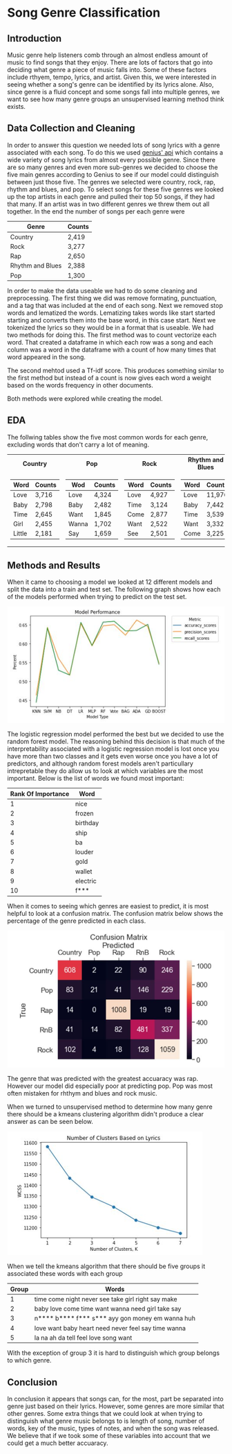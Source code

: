 # Song Genre Classification

## Introduction

Music genre help listeners comb through an almost endless amount of music to find songs that they enjoy. There are lots of factors that go into deciding what genre a piece of music falls into. Some of these factors include rthyem, tempo, lyrics, and artist. Given this, we were interested in seeing whether a song's genre can be identified by its lyrics alone. Also, since genre is a fluid concept and some songs fall into multiple genres, we want to see how many genre groups an unsupervised learning method think exists.

## Data Collection and Cleaning

In order to answer this question we needed lots of song lyrics with a genre associated with each song. To do this we used [genius' api](https://docs.genius.com/) which contains a wide variety of song lyrics from almost every possible genre. Since there are so many genres and even more sub-genres we decided to choose the five main genres according to Genius to see if our model could distinguish between just those five. The genres we selected were country, rock, rap, rhythm and blues, and pop. To select songs for these five genres we looked up the top artists in each genre and pulled their top 50 songs, if they had that many. If an artist was in two different genres we threw them out all together. In the end the number of songs per each genre were


| Genre  | Counts |
| ------------- | ------------- |
| Country  | 2,419  |
| Rock  | 3,277  |
| Rap  | 2,650  |
| Rhythm and Blues  | 2,388  |
| Pop  | 1,300  |


In order to make the data useable we had to do some cleaning and preprocessing. The first thing we did was remove formating, punctuation, and a tag that was included at the end of each song. Next we removed stop words and lematized the words. Lematizing takes words like start started starting and converts them into the base word, in this case start. Next we tokenized the lyrics so they would be in a format that is useable. We had two methods for doing this. The first method was to count vectorize each word. That created a dataframe in which each row was a song and each column was a word in the dataframe with a count of how many times that word appeared in the song.

The second mehtod used a Tf-idf score. This produces something similar to the first method but instead of a count is now gives each word a weight based on the words frequency in other documents.

Both methods were explored while creating the model. 


## EDA

The follwing tables show the five most common words for each genre, excluding words that don't carry a lot of meaning.

<table>
<tr><th>Country </th><th>Pop</th><th>Rock</th><th>Rhythm and Blues</th><th>Rap</th></tr>
<tr><td>

| Word  | Counts |
| ------------- | ------------- |
| Love  | 3,716  |
| Baby  | 2,798  |
| Time  | 2,645  |
| Girl  | 2,455  |
| Little  | 2,181  |
  
</td><td>  

| Wod  | Counts |
| ------------- | ------------- |
| Love  | 4,324  |
| Baby  | 2,482  |
| Want  | 1,845  |
| Wanna  | 1,702  |
| Say  | 1,659  |
  
</td><td> 

| Word  | Counts |
| ------------- | ------------- |
| Love  | 4,927  |
| Time  | 3,124  |
| Come  | 2,877  |
| Want  | 2,522  |
| See  | 2,501  |

</td><td>

| Word  | Counts |
| ------------- | ------------- |
| Love  | 11,976  |
| Baby  | 7,442  |
| Time  | 3,539  |
| Want  | 3,332  |
| Come  | 3,225  |

</td><td>

| Word  | Counts |
| ------------- | ------------- |
| N****  | 17,797  |
| B****  | 11,546  |
| F***  | 7,819  |
| S***  | 7,487  |
| Love  | 4,592  |

</td></tr> </table> 

## Methods and Results

When it came to choosing a model we looked at 12 different models and split the data into a train and test set. The following graph shows how each of the models performed when trying to predict on the test set.

![ModelPerformance](Model-Performance-Graph.JPG)

The logistic regression model performed the best but we decided to use the random forest model. The reasoning behind this decision is that much of the interpretability associated with a logistic regression model is lost once you have more than two classes and it gets even worse once you have a lot of predictors, and although random forest models aren't particullary intrepretable they do allow us to look at which variables are the most important. Below is the list of words we found most important:

| Rank Of Importance  | Word |
| ------------- | ------------- |
| 1  | nice |
| 2  | frozen  |
| 3  | birthday  |
| 4  | ship  |
| 5  | ba  |
| 6  | louder  |
| 7  | gold  |
| 8  | wallet  |
| 9  | electric  |
| 10  | f***  |

When it comes to seeing which genres are easiest to predict, it is most helpful to look at a confusion matrix. The confusion matrix below shows the percentage of the genre predicted in each class.

![ConfusionMatrix](Confusion-Matrix.JPG)

The genre that was predicted with the greatest accuaracy was rap. However our model did especially poor at predicting pop. Pop was most often mistaken for rhthym and blues and rock music.

When we turned to unsupervised method to determine how many genre there should be a kmeans clustering algorithm didn't produce a clear answer as can be seen below.

![Clustering](Num-Of-Clusters.JPG)

When we tell the kmeans algorithm that there should be five groups it associated these words with each group

| Group  | Words |
| ------------- | ------------- |
| 1  | time come night never see take girl right say make |
| 2  | baby love come time want wanna need girl take say  |
| 3  | n**** b**** f*** s*** ayy gon money em wanna huh  |
| 4  | love want baby heart need never feel say time wanna  |
| 5  | la na ah da tell feel love song want  |

With the exception of group 3 it is hard to distinguish which group belongs to which genre.

## Conclusion

In conclusion it appears that songs can, for the most, part be separated into genre just based on their lyrics. However, some genres are more similar that other genres. Some extra things that we could look at when trying to distinguish what genre music belongs to is length of song, number of words, key of the music, types of notes, and when the song was released. We believe that if we took some of these variables into account that we could get a much better accuaracy. 
